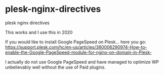 # plesk-nginx-directives
plesk nginx directives

This works and I use this in 2020

If you would like to install Google PageSpeed on Plesk... here you go: https://support.plesk.com/hc/en-us/articles/360006290974-How-to-enable-the-Google-PageSpeed-module-for-nginx-on-domain-in-Plesk-

I actually do not use Google PageSpeed and have managed to optimize WP unbelievably well without the use of Paid plugins.

